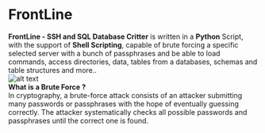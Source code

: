 # FrontLine
<b>FrontLine - SSH and SQL Database Critter</b> is written in a <b>Python</b> Script, with the support of <b>Shell Scripting</b>, capable of brute forcing a specific selected server with a bunch of passphrases and be able to load commands, access directories, data, tables from a databases, schemas and table structures and more..<br/>
![alt text](https://www.imperva.com/learn/wp-content/uploads/sites/13/2018/01/hydra-brute-force-attack.png)<br/>
<b>What is a Brute Force ?</b><br/>
In cryptography, a brute-force attack consists of an attacker submitting many passwords or passphrases with the hope of eventually guessing correctly. The attacker systematically checks all possible passwords and passphrases until the correct one is found.


